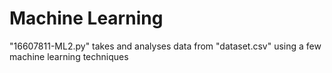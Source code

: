 # Machine Learning
 
"16607811-ML2.py" takes and analyses data from "dataset.csv" using a few machine learning techniques
